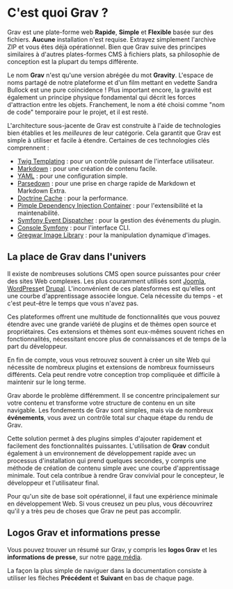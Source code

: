 <h1 class = "rem">C'est quoi Grav ?</h1>

Grav est une plate-forme web **Rapide**, **Simple** et **Flexible** basée sur des fichiers. **Aucune** installation n'est requise. Extrayez simplement l'archive ZIP et vous êtes déjà opérationnel. Bien que Grav suive des principes similaires à d'autres plates-formes CMS à fichiers plats, sa philosophie de conception est la plupart du temps différente.

Le nom **Grav** n'est qu'une version abrégée du mot **Gravity**. L'espace de noms partagé de notre plateforme et d'un film mettant en vedette Sandra Bullock est une pure coïncidence ! Plus important encore, la gravité est également un principe physique fondamental qui décrit les forces d'attraction entre les objets. Franchement, le nom a été choisi comme "nom de code" temporaire pour le projet, et il est resté.

L'architecture sous-jacente de Grav est construite à l'aide de technologies bien établies et les _meilleures_ de leur catégorie. Cela garantit que Grav est simple à utiliser et facile à étendre. Certaines de ces technologies clés comprennent :

* [Twig Templating](https://twig.symphony.com) : pour un contrôle puissant de l'interface utilisateur.
*  [Markdown](https://en.wikipedia.org/wiki/Markdown) : pour une création de contenu facile.
*  [YAML](https://yaml.org/) : pour une configuration simple.
* [Parsedown](https://parsedown.org/) : pour une prise en charge rapide de Markdown et Markdown Extra.
*  [Doctrine Cache](https://www.doctrine-project.org/projects/doctrine-orm/en/2.6/reference/caching.html) : pour la performance.
*  [Pimple Dependency Injection Container](https://github.com/silexphp/Pimple) : pour l'extensibilité et la maintenabilité.
* [Symfony Event Dispatcher](https://symfony.com/doc/current/components/event_dispatcher.html) : pour la gestion des événements du plugin.
*  [Console Symfony](https://symfony.com/doc/current/components/console.html) : pour l'interface CLI.
*  [Gregwar Image Library](https://github.com/Gregwar/Image) : pour la manipulation dynamique d'images.

<h2 id="La-place-de-Grav-dans-l'univers">La place de Grav dans l'univers
<a href="#La-place-de-Grav-dans-l'univers" class="toc-anchor after"></a></h2>

Il existe de nombreuses solutions CMS open source puissantes pour créer des sites Web complexes. Les plus couramment utilisés sont [Joomla](https://www.joomla.org/), [WordPress](https://wordpress.org/)et [Drupal](https://www.drupal.org/). L'inconvénient de ces platesformes est qu'elles ont une courbe d'apprentissage associée longue. Cela nécessite du temps - et c'est peut-être le temps que vous n'avez pas.

Ces plateformes offrent une multitude de fonctionnalités que vous pouvez étendre avec une grande variété de plugins et de thèmes open source et propriétaires. Ces extensions et thèmes sont eux-mêmes souvent riches en fonctionnalités, nécessitant encore plus de connaissances et de temps de la part du développeur.

En fin de compte, vous vous retrouvez souvent à créer un site Web qui nécessite de nombreux plugins et extensions de nombreux fournisseurs différents. Cela peut rendre votre conception trop compliquée et difficile à maintenir sur le long terme.

Grav aborde le problème différemment. Il se concentre principalement sur votre contenu et transforme votre structure de contenu en un site navigable. Les fondements de Grav sont simples, mais via de nombreux **événements**, vous avez un contrôle total sur chaque étape du rendu de Grav.

Cette solution permet à des plugins simples d'ajouter rapidement et facilement des fonctionnalités puissantes. L'utilisation de **Grav** conduit également à un environnement de développement rapide avec un processus d'installation qui prend quelques secondes, y compris une méthode de création de contenu simple avec une courbe d'apprentissage minimale. Tout cela contribue à rendre Grav convivial pour le concepteur, le développeur et l'utilisateur final.

Pour qu'un site de base soit opérationnel, il faut une expérience minimale en développement Web. Si vous creusez un peu plus, vous découvrirez qu'il y a très peu de choses que Grav ne peut pas accomplir.

<h2 id="Logos Grav et informations presse">Logos Grav et informations presse
<a href="#Logos Grav et informations presse" class="toc-anchor after"></a></h2>

Vous pouvez trouver un résumé sur Grav, y compris les **logos Grav** et les **informations de presse**, sur notre [page média](https://getgrav.org/media).

<div class = "notice tip">La façon la plus simple de naviguer dans la documentation consiste à utiliser les flèches <strong>Précédent</strong> et <strong>Suivant</strong> en bas de chaque page. 
</div>

